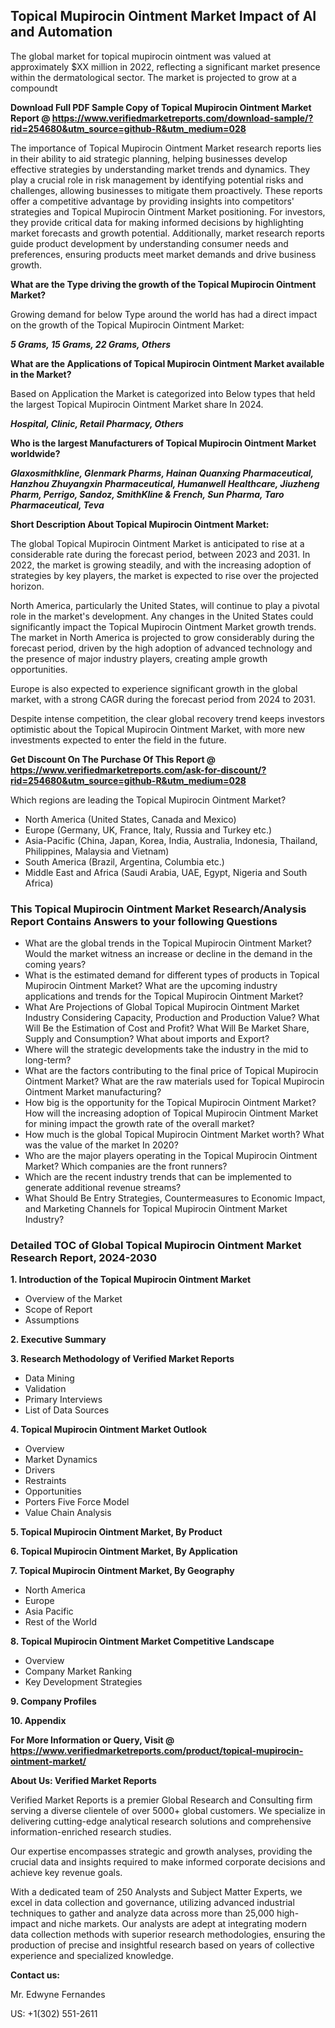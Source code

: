 <h2>Topical Mupirocin Ointment Market Impact of AI and Automation</h2><p>The global market for topical mupirocin ointment was valued at approximately $XX million in 2022, reflecting a significant market presence within the dermatological sector. The market is projected to grow at a compoundt</p><p id="" class=""><strong>Download Full PDF Sample Copy of Topical Mupirocin Ointment Market Report @ <a href="https://www.verifiedmarketreports.com/download-sample/?rid=254680&utm_source=github-R&utm_medium=028" target="_blank">https://www.verifiedmarketreports.com/download-sample/?rid=254680&utm_source=github-R&utm_medium=028</a></strong></p><p>The importance of&nbsp;Topical Mupirocin Ointment Market research reports lies in their ability to aid strategic planning, helping businesses develop effective strategies by understanding market trends and dynamics. They play a crucial role in risk management by identifying potential risks and challenges, allowing businesses to mitigate them proactively. These reports offer a competitive advantage by providing insights into competitors' strategies and Topical Mupirocin Ointment Market positioning. For investors, they provide critical data for making informed decisions by highlighting market forecasts and growth potential. Additionally, market research reports guide product development by understanding consumer needs and preferences, ensuring products meet market demands and drive business growth.</p><p><strong>What are the&nbsp;Type driving the growth of the Topical Mupirocin Ointment Market?</strong></p><p id="" class="">Growing demand for below Type around the world has had a direct impact on the growth of the Topical Mupirocin Ointment Market:</p><em><strong>5 Grams, 15 Grams, 22 Grams, Others</strong></em></p><strong>What are the&nbsp;Applications&nbsp;of Topical Mupirocin Ointment Market available in the Market?</strong></p><p id="" class="">Based on Application the Market is categorized into Below types that held the largest Topical Mupirocin Ointment Market share In 2024.</p><em><strong>Hospital, Clinic, Retail Pharmacy, Others</strong></em></p><strong>Who is the largest Manufacturers of Topical Mupirocin Ointment Market worldwide?</strong></p><p><em><strong>Glaxosmithkline, Glenmark Pharms, Hainan Quanxing Pharmaceutical, Hanzhou Zhuyangxin Pharmaceutical, Humanwell Healthcare, Jiuzheng Pharm, Perrigo, Sandoz, SmithKline & French, Sun Pharma, Taro Pharmaceutical, Teva</strong></em></p><p id="" class=""><strong>Short Description About Topical Mupirocin Ointment Market:</strong></p><p>The global Topical Mupirocin Ointment Market is anticipated to rise at a considerable rate during the forecast period, between 2023 and 2031. In 2022, the market is growing steadily, and with the increasing adoption of strategies by key players, the market is expected to rise over the projected horizon.</p><p>North America, particularly the United States, will continue to play a pivotal role in the market's development. Any changes in the United States could significantly impact the Topical Mupirocin Ointment Market growth trends. The market in North America is projected to grow considerably during the forecast period, driven by the high adoption of advanced technology and the presence of major industry players, creating ample growth opportunities.</p><p>Europe is also expected to experience significant growth in the global market, with a strong CAGR during the forecast period from 2024 to 2031.</p><p>Despite intense competition, the clear global recovery trend keeps investors optimistic about the Topical Mupirocin Ointment Market, with more new investments expected to enter the field in the future.</p><p id="" class=""><strong>Get Discount On The Purchase Of This Report @ <a href="https://www.verifiedmarketreports.com/ask-for-discount/?rid=254680&utm_source=github-R&utm_medium=028" target="_blank">https://www.verifiedmarketreports.com/ask-for-discount/?rid=254680&utm_source=github-R&utm_medium=028</a></strong></p>Which regions are leading the Topical Mupirocin Ointment Market?</p><ul><li>North America (United States, Canada and Mexico)</li><li>Europe (Germany, UK, France, Italy, Russia and Turkey etc.)</li><li>Asia-Pacific (China, Japan, Korea, India, Australia, Indonesia, Thailand, Philippines, Malaysia and Vietnam)</li><li>South America (Brazil, Argentina, Columbia etc.)</li><li>Middle East and Africa (Saudi Arabia, UAE, Egypt, Nigeria and South Africa)</li></ul><h3 id="" class="">This Topical Mupirocin Ointment Market Research/Analysis Report Contains Answers to your following Questions</h3><ul><li>What are the global trends in the Topical Mupirocin Ointment Market? Would the market witness an increase or decline in the demand in the coming years?</li><li>What is the estimated demand for different types of products in Topical Mupirocin Ointment Market? What are the upcoming industry applications and trends for the Topical Mupirocin Ointment Market?</li><li>What Are Projections of Global Topical Mupirocin Ointment Market Industry Considering Capacity, Production and Production Value? What Will Be the Estimation of Cost and Profit? What Will Be Market Share, Supply and Consumption? What about imports and Export?</li><li>Where will the strategic developments take the industry in the mid to long-term?</li><li>What are the factors contributing to the final price of Topical Mupirocin Ointment Market? What are the raw materials used for Topical Mupirocin Ointment Market manufacturing?</li><li>How big is the opportunity for the Topical Mupirocin Ointment Market? How will the increasing adoption of Topical Mupirocin Ointment Market for mining impact the growth rate of the overall market?</li><li>How much is the global Topical Mupirocin Ointment Market worth? What was the value of the market In 2020?</li><li>Who are the major players operating in the Topical Mupirocin Ointment Market? Which companies are the front runners?</li><li>Which are the recent industry trends that can be implemented to generate additional revenue streams?</li><li>What Should Be Entry Strategies, Countermeasures to Economic Impact, and Marketing Channels for Topical Mupirocin Ointment Market Industry?</li></ul><h3 id="" class="">Detailed TOC of Global Topical Mupirocin Ointment Market Research Report, 2024-2030</h3><p id="" class=""><strong>1. Introduction of the Topical Mupirocin Ointment Market</strong></p><ul><li>Overview of the Market</li><li>Scope of Report</li><li>Assumptions</li></ul><p id="" class=""><strong>2. Executive Summary</strong></p><p id="" class=""><strong>3. Research Methodology of Verified Market Reports</strong></p><ul><li>Data Mining</li><li>Validation</li><li>Primary Interviews</li><li>List of Data Sources</li></ul><p id="" class=""><strong>4. Topical Mupirocin Ointment Market Outlook</strong></p><ul><li>Overview</li><li>Market Dynamics</li><li>Drivers</li><li>Restraints</li><li>Opportunities</li><li>Porters Five Force Model</li><li>Value Chain Analysis</li></ul><p id="" class=""><strong>5. Topical Mupirocin Ointment Market, By Product</strong></p><p id="" class=""><strong>6. Topical Mupirocin Ointment Market, By Application</strong></p><p id="" class=""><strong>7. Topical Mupirocin Ointment Market, By Geography</strong></p><ul><li>North America</li><li>Europe</li><li>Asia Pacific</li><li>Rest of the World</li></ul><p id="" class=""><strong>8. Topical Mupirocin Ointment Market Competitive Landscape</strong></p><ul><li>Overview</li><li>Company Market Ranking</li><li>Key Development Strategies</li></ul><p id="" class=""><strong>9. Company Profiles</strong></p><p id="" class=""><strong>10. Appendix</strong></p><p id="" class=""><strong>For More Information or Query, Visit @ <a href="https://www.verifiedmarketreports.com/product/topical-mupirocin-ointment-market/" target="_blank">https://www.verifiedmarketreports.com/product/topical-mupirocin-ointment-market/</a></strong></p><p id="" class=""><strong>About Us: Verified Market Reports</strong></p><p id="" class="">Verified Market Reports is a premier Global Research and Consulting firm serving a diverse clientele of over 5000+ global customers. We specialize in delivering cutting-edge analytical research solutions and comprehensive information-enriched research studies.</p><p id="" class="">Our expertise encompasses strategic and growth analyses, providing the crucial data and insights required to make informed corporate decisions and achieve key revenue goals.</p><p id="" class="">With a dedicated team of 250 Analysts and Subject Matter Experts, we excel in data collection and governance, utilizing advanced industrial techniques to gather and analyze data across more than 25,000 high-impact and niche markets. Our analysts are adept at integrating modern data collection methods with superior research methodologies, ensuring the production of precise and insightful research based on years of collective experience and specialized knowledge.</p><p id="" class=""><strong>Contact us:</strong></p><p id="" class="">Mr. Edwyne Fernandes</p><p id="" class="">US: +1(302) 551-2611</p>
